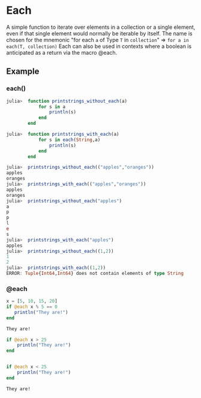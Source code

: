 # Each
A simple function to iterate over elements in a collection or a single element, even if that single element would normally be iterable by itself. The name is chosen for the mnemonic "for each `a` of Type `T` in `collection`" => `for a in each(T, collection)` Each can also be used in contexts where a boolean is anticipated as a return via the macro @each.

## Example
### each()
```julia
julia>  function printstrings_without_each(a)
            for s in a
                println(s)
            end
        end

julia>  function printstrings_with_each(a)
            for s in each(String,a)
                println(s)
            end
        end

julia>  printstrings_without_each(("apples","oranges"))
apples
oranges
julia>  printstrings_with_each(("apples","oranges"))
apples
oranges
julia>  printstrings_without_each("apples")
a
p
p
l
e
s
julia>  printstrings_with_each("apples")
apples
julia>  printstrings_without_each((1,2))
1
2
julia>  printstrings_with_each((1,2))
ERROR: Tuple{Int64,Int64} does not contain elements of type String
```
### @each
```julia
x = [5, 10, 15, 20]
if @each x % 5 == 0
   println("They are!")
end

They are!

if @each x > 25
    println("They are!")
end


if @each x < 25
    println("They are!")
end

They are!
```
